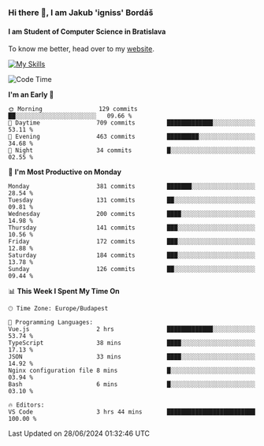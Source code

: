 ### Hi there 👋, I am Jakub 'igniss' Bordáš

#### I am Student of Computer Science in Bratislava
To know me better, head over to my [website](https://bordas.sk).

[![My Skills](https://skillicons.dev/icons?i=js,html,css,figma,svelte,java,kotlin,python,postgresql,typescript,nest,nodejs)](https://bordas.sk)


<!--START_SECTION:waka-->
![Code Time](http://img.shields.io/badge/Code%20Time-1%2C484%20hrs%2041%20mins-blue)

**I'm an Early 🐤** 

```text
🌞 Morning                129 commits         ██░░░░░░░░░░░░░░░░░░░░░░░   09.66 % 
🌆 Daytime                709 commits         █████████████░░░░░░░░░░░░   53.11 % 
🌃 Evening                463 commits         █████████░░░░░░░░░░░░░░░░   34.68 % 
🌙 Night                  34 commits          █░░░░░░░░░░░░░░░░░░░░░░░░   02.55 % 
```
📅 **I'm Most Productive on Monday** 

```text
Monday                   381 commits         ███████░░░░░░░░░░░░░░░░░░   28.54 % 
Tuesday                  131 commits         ██░░░░░░░░░░░░░░░░░░░░░░░   09.81 % 
Wednesday                200 commits         ████░░░░░░░░░░░░░░░░░░░░░   14.98 % 
Thursday                 141 commits         ███░░░░░░░░░░░░░░░░░░░░░░   10.56 % 
Friday                   172 commits         ███░░░░░░░░░░░░░░░░░░░░░░   12.88 % 
Saturday                 184 commits         ███░░░░░░░░░░░░░░░░░░░░░░   13.78 % 
Sunday                   126 commits         ██░░░░░░░░░░░░░░░░░░░░░░░   09.44 % 
```


📊 **This Week I Spent My Time On** 

```text
🕑︎ Time Zone: Europe/Budapest

💬 Programming Languages: 
Vue.js                   2 hrs               █████████████░░░░░░░░░░░░   53.74 % 
TypeScript               38 mins             ████░░░░░░░░░░░░░░░░░░░░░   17.13 % 
JSON                     33 mins             ████░░░░░░░░░░░░░░░░░░░░░   14.92 % 
Nginx configuration file 8 mins              █░░░░░░░░░░░░░░░░░░░░░░░░   03.94 % 
Bash                     6 mins              █░░░░░░░░░░░░░░░░░░░░░░░░   03.10 % 

🔥 Editors: 
VS Code                  3 hrs 44 mins       █████████████████████████   100.00 % 
```


 Last Updated on 28/06/2024 01:32:46 UTC
<!--END_SECTION:waka-->
